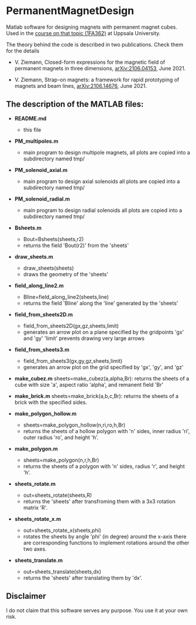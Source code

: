 # PermanentMagnetDesign
Matlab software for designing magnets with permanent magnet cubes. Used in the [course
on that topic (1FA362)](https://ziemann.web.cern.ch/ziemann/teaching/pm21/)
at Uppsala University.

The theory behind the code is described in two publications. Check them
for the details

  - V. Ziemann, Closed-form expressions for the magnetic field of permanent magnets in
    three dimensions, [arXiv:2106.04153](https://arxiv.org/abs/2106.04153), June 2021.

  - V. Ziemann, Strap-on magnets: a framework for rapid prototyping of magnets and
    beam lines, [arXiv:2106.14676](https://arxiv.org/abs/2106.14676), June 2021.


## The description of the MATLAB files:

- **README.md**
  - this file

- **PM_multipoles.m**
  - main program to design multipole magnets,
  all plots are copied into a subdirectory named tmp/ 

- **PM_solenoid_axial.m**
  - main program to design axial solenoids
  all plots are copied into a subdirectory named tmp/ 

- **PM_solenoid_radial.m**
  - main program to design radial solenoids
  all plots are copied into a subdirectory named tmp/ 

- **Bsheets.m**
  - Bout=Bsheets(sheets,r2)
  - returns the field 'Bout(r2)' from the 'sheets'

- **draw_sheets.m**
  - draw_sheets(sheets)
  - draws the geometry of the 'sheets'

- **field_along_line2.m**
  - Bline=field_along_line2(sheets,line)
  - returns the field 'Bline' along the 'line' generated by the 'sheets'

- **field_from_sheets2D.m**
  - field_from_sheets2D(gx,gz,sheets,limit)
  - generates an arrow plot on a plane specified by the gridpoints 'gx' and 'gy'
  'limit' prevents drawing very large arrows

- **field_from_sheets3.m**
  - field_from_sheets3(gx,gy,gz,sheets,limit)
  - generates an arrow plot on the grid specified by 'gx', 'gy', and 'gz'

- **make_cubez.m**
  sheets=make_cubez(a,alpha,Br):
  returns the sheets of a cube with size 'a', aspect ratio 'alpha', and
  remanent field 'Br'

- **make_brick.m**
  sheets=make_brick(a,b,c,Br):
  returns the sheets of a brick with the specified sides.

- **make_polygon_hollow.m**
  - sheets=make_polygon_hollow(n,ri,ro,h,Br)
  - returns the sheets of a hollow polygon with 'n' sides, inner radius 'ri',
  outer radius 'ro', and  height 'h'.
 
- **make_polygon.m** 
  - sheets=make_polygon(n,r,h,Br)
  - returns the sheets of a polygon with 'n' sides, radius 'r', and  height 'h'.

- **sheets_rotate.m** 
  - out=sheets_rotate(sheets,R)
  - returns the 'sheets' after transfroming them with a 3x3 rotation matrix 'R'.

- **sheets_rotate_x.m** 
  - out=sheets_rotate_x(sheets,phi)
  - rotates the sheets by angle 'phi' (in degree) around the x-axis
  there are corresponding functions to implement rotations around the other two axes.

- **sheets_translate.m**
  - out=sheets_translate(sheets,dx)
  - returns the 'sheets' after translating them by 'dx'.

## Disclaimer

I do not claim that this software serves any purpose. You use it at your own risk. 
